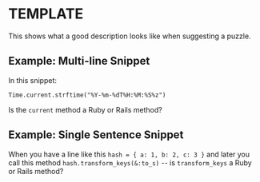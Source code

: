 # TEMPLATE

This shows what a good description looks like when suggesting a puzzle.

## Example: Multi-line Snippet

In this snippet:

```
Time.current.strftime("%Y-%m-%dT%H:%M:%S%z")
```

Is the `current` method a Ruby or Rails method?

## Example: Single Sentence Snippet

When you have a line like this `hash = { a: 1, b: 2, c: 3 }` and later you call this method `hash.transform_keys(&:to_s)` -- is `transform_keys` a Ruby or Rails method?